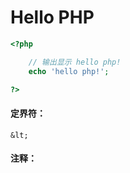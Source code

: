 # Hello PHP

```php
<?php

    // 输出显示 hello php!
    echo 'hello php!';

?>
```

#### 

#### 定界符：

    &lt; 



#### 注释：



